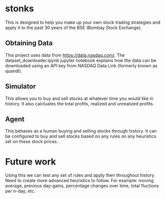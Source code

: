 # stonks
This is designed to help you make up your own stock trading strategies and apply it to the past 30 years of the BSE (Bombay Stock Exchange).

## Obtaining Data
This project uses data from https://data.nasdaq.com/. The dataset_downloader.ipynb jupyter notebook explains how the data can be downloaded using an API key from NASDAQ Data Link (formerly known as quandl).

## Simulator
This allows you to buy and sell stocks at whatever time you would like in history. It also calcluates the total profits, realized and unrealized profits.

## Agent
This behaves as a human buying and selling stocks through history. It can be configured to buy and sell stocks based on any rules on any heuristics set on these stock prices.

# Future work
Using this we can test any set of rules and apply then throughout history.
Need to create more advanced heuristics to follow. For example: moving average, previous day-gains, percentage changes over time, total fluctions per n-day, etc.

